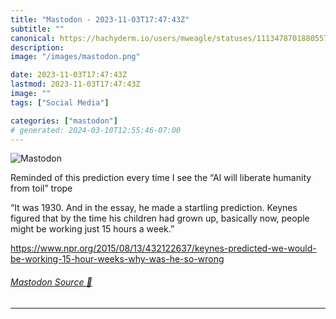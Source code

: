 ```yaml
---
title: "Mastodon - 2023-11-03T17:47:43Z"
subtitle: ""
canonical: https://hachyderm.io/users/mweagle/statuses/111347870188055700
description:
image: "/images/mastodon.png"

date: 2023-11-03T17:47:43Z
lastmod: 2023-11-03T17:47:43Z
image: ""
tags: ["Social Media"]

categories: ["mastodon"]
# generated: 2024-03-10T12:55:46-07:00
---
```

![Mastodon](/images/mastodon.png)

<p>Reminded of this prediction every time I see the “AI will liberate humanity from toil” trope </p><p>“It was 1930. And in the essay, he made a startling prediction. Keynes figured that by the time his children had grown up, basically now, people might be working just 15 hours a week.”</p><p><a href="https://www.npr.org/2015/08/13/432122637/keynes-predicted-we-would-be-working-15-hour-weeks-why-was-he-so-wrong" target="_blank" rel="nofollow noopener noreferrer" translate="no"><span class="invisible">https://www.</span><span class="ellipsis">npr.org/2015/08/13/432122637/k</span><span class="invisible">eynes-predicted-we-would-be-working-15-hour-weeks-why-was-he-so-wrong</span></a></p>


###### [Mastodon Source 🐘](https://hachyderm.io/@mweagle/111347870188055700)

___

